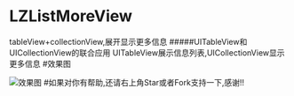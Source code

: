 # LZListMoreView
tableView+collectionView,展开显示更多信息
#####UITableView和UICollectionView的联合应用
UITableView展示信息列表,UICollectionView显示更多信息
#效果图

![效果图](https://github.com/LQQZYY/LZListMoreView/blob/master/testttt.gif)
#如果对你有帮助,还请右上角Star或者Fork支持一下,感谢!!
